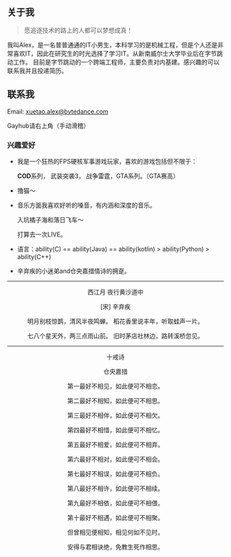 
## 关于我

> 愿追逐技术的路上的人都可以梦想成真！

我叫Alex，是一名普普通通的IT小男生，本科学习的是机械工程，但是个人还是非常喜欢IT，因此在研究生的时光选择了学习IT。从新南威尔士大学毕业后在字节跳动工作。 目前是字节跳动的一个跨端工程师，主要负责对内基建。感兴趣的可以联系我并且投递简历。

## 联系我
Email: xuetao.alex@bytedance.com

Gayhub请右上角（手动滑稽）

### 兴趣爱好

- 我是一个狂热的FPS硬核军事游戏玩家，喜欢的游戏包括但不限于：

  **COD**系列， 武装突袭3， 战争雷霆，GTA系列。（GTA赛高）

- 撸猫～

- 音乐方面我喜欢好听的嗓音，有内涵和深度的音乐。

  入坑橘子海和落日飞车～

  打算去一次LIVE。

- 语言：ability(C)  ==  ability(Java) == ability(kotlin) > ability(Python) > ability(C++)

- 辛弃疾的小迷弟and仓央嘉措情诗的拥趸。

  

---



<p align="center">西江月 夜行黄沙道中</p>
<p align="center">[宋] 辛弃疾 </p>
<p align="center">明月别枝惊鹊，清风半夜鸣蝉。
稻花香里说丰年，听取蛙声一片。

<p align="center">七八个星天外，两三点雨山前。
旧时茅店社林边，路转溪桥忽见。</p>

---
<p align="center">十戒诗</p>
<p align="center">仓央嘉措</p>
<p align="center">第一最好不相见，如此便可不相恋。</p>
<p align="center">第二最好不相知，如此便可不相思。</p>
<p align="center">第三最好不相伴，如此便可不相欠。</p>
<p align="center">第四最好不相惜，如此便可不相忆。</p>
<p align="center">第五最好不相爱，如此便可不相弃。</p>
<p align="center">第六最好不相对，如此便可不相会。</p>
<p align="center">第七最好不相误，如此便可不相负。</p>
<p align="center">第八最好不相许，如此便可不相续。</p>
<p align="center">第九最好不相依，如此便可不相偎。</p>
<p align="center">第十最好不相遇，如此便可不相聚。</p>
<p align="center">但曾相见便相知，相见何如不见时。</p>
<p align="center">安得与君相诀绝，免教生死作相思。</p>